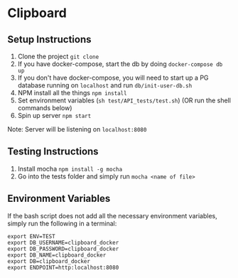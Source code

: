 # Clipboard

## Setup Instructions

1. Clone the project ``git clone``
2. If you have docker-compose, start the db by doing ``docker-compose db up``
3. If you don't have docker-compose, you will need to start up a PG database running on ``localhost`` and run ``db/init-user-db.sh``
4. NPM install all the things ``npm install``
5. Set environment variables (``sh test/API_tests/test.sh``) (OR run the shell commands below)
6. Spin up server ``npm start``


Note: Server will be listening on ``localhost:8080``

## Testing Instructions

1. Install mocha ``npm install -g mocha``
2. Go into the tests folder and simply run ``mocha <name of file>``

## Environment Variables
If the bash script does not add all the necessary environment variables, simply run the following in a terminal:

```
export ENV=TEST
export DB_USERNAME=clipboard_docker
export DB_PASSWORD=clipboard_docker
export DB_NAME=clipboard_docker
export DB=clipboard_docker
export ENDPOINT=http:localhost:8080
```

